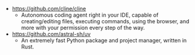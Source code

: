 - https://github.com/cline/cline
	- Autonomous coding agent right in your IDE, capable of creating/editing files, executing commands, using the browser, and more with your permission every step of the way.
- https://github.com/astral-sh/uv
	- An extremely fast Python package and project manager, written in Rust.
